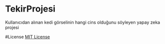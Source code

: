 # TekirProjesi
Kullanıcıdan alınan kedi görselinin hangi cins olduğunu söyleyen yapay zeka projesi



#License
[MIT License](./LICENSE)
